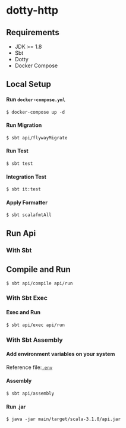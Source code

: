 # dotty-http

## Requirements
* JDK >= 1.8
* Sbt
* Dotty
* Docker Compose

## Local Setup
#### Run `docker-compose.yml`
```shell
$ docker-compose up -d
```
#### Run Migration
```shell
$ sbt api/flywayMigrate
```
#### Run Test
```shell
$ sbt test
```
#### Integration Test
```shell
$ sbt it:test
```
#### Apply Formatter
```shell
$ sbt scalafmtAll
```

## Run Api
### With Sbt
## Compile and Run
```shell
$ sbt api/compile api/run
```
### With Sbt Exec
#### Exec and Run
```shell
$ sbt api/exec api/run
```
### With Sbt Assembly
#### Add environment variables on your system 
Reference file:[`.env`](.env)
#### Assembly
```shell
$ sbt api/assembly
```
#### Run .jar
```shell
$ java -jar main/target/scala-3.1.0/api.jar
```